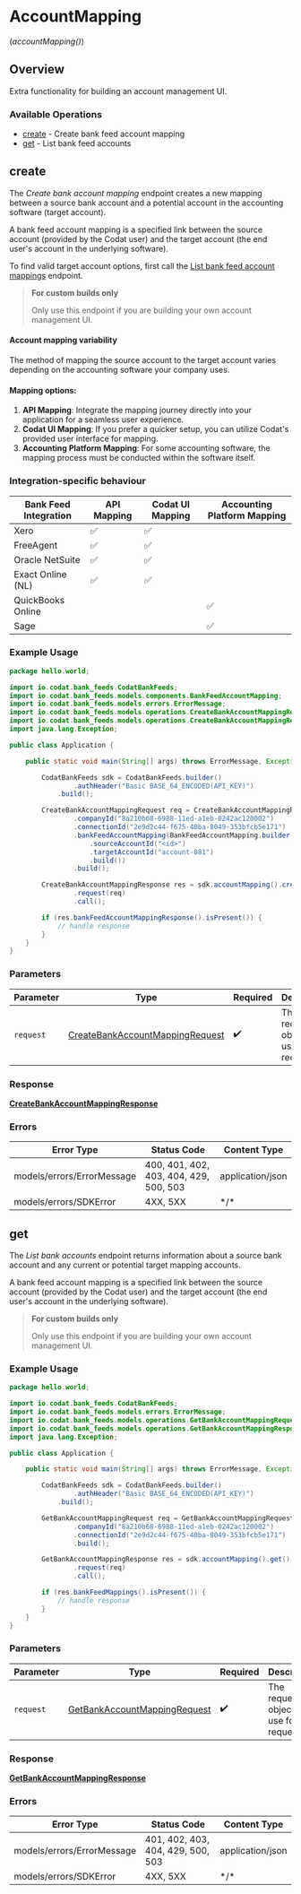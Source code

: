 # AccountMapping
(*accountMapping()*)

## Overview

Extra functionality for building an account management UI.

### Available Operations

* [create](#create) - Create bank feed account mapping
* [get](#get) - List bank feed accounts

## create

﻿The *Create bank account mapping* endpoint creates a new mapping between a source bank account and a potential account in the accounting software (target account).

A bank feed account mapping is a specified link between the source account (provided by the Codat user) and the target account (the end user's account in the underlying software).

To find valid target account options, first call the [List bank feed account mappings](https://docs.codat.io//bank-feeds-api#/operations/get-bank-account-mapping) endpoint.

> **For custom builds only**
>
> Only use this endpoint if you are building your own account management UI.

#### Account mapping variability

The method of mapping the source account to the target account varies depending on the accounting software your company uses.

#### Mapping options:

1. **API Mapping**: Integrate the mapping journey directly into your application for a seamless user experience.
2. **Codat UI Mapping**: If you prefer a quicker setup, you can utilize Codat's provided user interface for mapping.
3. **Accounting Platform Mapping**: For some accounting software, the mapping process must be conducted within the software itself.

### Integration-specific behaviour

| Bank Feed Integration | API Mapping | Codat UI Mapping | Accounting Platform Mapping |
| --------------------- | ----------- | ---------------- | --------------------------- |
| Xero                  | ✅          | ✅               |                             |
| FreeAgent             | ✅          | ✅               |                             |
| Oracle NetSuite       | ✅          | ✅               |                             |
| Exact Online (NL)     | ✅          | ✅               |                             |
| QuickBooks Online     |             |                  | ✅                          |
| Sage                  |             |                  | ✅                          |

### Example Usage

```java
package hello.world;

import io.codat.bank_feeds.CodatBankFeeds;
import io.codat.bank_feeds.models.components.BankFeedAccountMapping;
import io.codat.bank_feeds.models.errors.ErrorMessage;
import io.codat.bank_feeds.models.operations.CreateBankAccountMappingRequest;
import io.codat.bank_feeds.models.operations.CreateBankAccountMappingResponse;
import java.lang.Exception;

public class Application {

    public static void main(String[] args) throws ErrorMessage, Exception {

        CodatBankFeeds sdk = CodatBankFeeds.builder()
                .authHeader("Basic BASE_64_ENCODED(API_KEY)")
            .build();

        CreateBankAccountMappingRequest req = CreateBankAccountMappingRequest.builder()
                .companyId("8a210b68-6988-11ed-a1eb-0242ac120002")
                .connectionId("2e9d2c44-f675-40ba-8049-353bfcb5e171")
                .bankFeedAccountMapping(BankFeedAccountMapping.builder()
                    .sourceAccountId("<id>")
                    .targetAccountId("account-081")
                    .build())
                .build();

        CreateBankAccountMappingResponse res = sdk.accountMapping().create()
                .request(req)
                .call();

        if (res.bankFeedAccountMappingResponse().isPresent()) {
            // handle response
        }
    }
}
```

### Parameters

| Parameter                                                                                     | Type                                                                                          | Required                                                                                      | Description                                                                                   |
| --------------------------------------------------------------------------------------------- | --------------------------------------------------------------------------------------------- | --------------------------------------------------------------------------------------------- | --------------------------------------------------------------------------------------------- |
| `request`                                                                                     | [CreateBankAccountMappingRequest](../../models/operations/CreateBankAccountMappingRequest.md) | :heavy_check_mark:                                                                            | The request object to use for the request.                                                    |

### Response

**[CreateBankAccountMappingResponse](../../models/operations/CreateBankAccountMappingResponse.md)**

### Errors

| Error Type                             | Status Code                            | Content Type                           |
| -------------------------------------- | -------------------------------------- | -------------------------------------- |
| models/errors/ErrorMessage             | 400, 401, 402, 403, 404, 429, 500, 503 | application/json                       |
| models/errors/SDKError                 | 4XX, 5XX                               | \*/\*                                  |

## get

﻿The *List bank accounts* endpoint returns information about a source bank account and any current or potential target mapping accounts.

A bank feed account mapping is a specified link between the source account (provided by the Codat user) and the target account (the end user's account in the underlying software).

> **For custom builds only**
> 
> Only use this endpoint if you are building your own account management UI.

### Example Usage

```java
package hello.world;

import io.codat.bank_feeds.CodatBankFeeds;
import io.codat.bank_feeds.models.errors.ErrorMessage;
import io.codat.bank_feeds.models.operations.GetBankAccountMappingRequest;
import io.codat.bank_feeds.models.operations.GetBankAccountMappingResponse;
import java.lang.Exception;

public class Application {

    public static void main(String[] args) throws ErrorMessage, Exception {

        CodatBankFeeds sdk = CodatBankFeeds.builder()
                .authHeader("Basic BASE_64_ENCODED(API_KEY)")
            .build();

        GetBankAccountMappingRequest req = GetBankAccountMappingRequest.builder()
                .companyId("8a210b68-6988-11ed-a1eb-0242ac120002")
                .connectionId("2e9d2c44-f675-40ba-8049-353bfcb5e171")
                .build();

        GetBankAccountMappingResponse res = sdk.accountMapping().get()
                .request(req)
                .call();

        if (res.bankFeedMappings().isPresent()) {
            // handle response
        }
    }
}
```

### Parameters

| Parameter                                                                               | Type                                                                                    | Required                                                                                | Description                                                                             |
| --------------------------------------------------------------------------------------- | --------------------------------------------------------------------------------------- | --------------------------------------------------------------------------------------- | --------------------------------------------------------------------------------------- |
| `request`                                                                               | [GetBankAccountMappingRequest](../../models/operations/GetBankAccountMappingRequest.md) | :heavy_check_mark:                                                                      | The request object to use for the request.                                              |

### Response

**[GetBankAccountMappingResponse](../../models/operations/GetBankAccountMappingResponse.md)**

### Errors

| Error Type                        | Status Code                       | Content Type                      |
| --------------------------------- | --------------------------------- | --------------------------------- |
| models/errors/ErrorMessage        | 401, 402, 403, 404, 429, 500, 503 | application/json                  |
| models/errors/SDKError            | 4XX, 5XX                          | \*/\*                             |